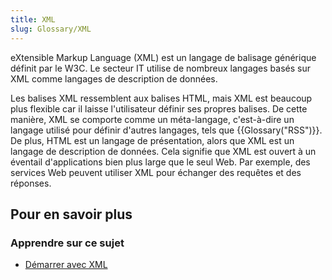 ```yaml
---
title: XML
slug: Glossary/XML
---
```


eXtensible Markup Language (XML) est un langage de balisage générique définit par le W3C. Le secteur IT utilise de nombreux langages basés sur XML comme langages de description de données.

Les balises XML ressemblent aux balises HTML, mais XML est beaucoup plus flexible car il laisse l'utilisateur définir ses propres balises. De cette manière, XML se comporte comme un méta-langage, c'est-à-dire un langage utilisé pour définir d'autres langages, tels que {{Glossary("RSS")}}. De plus, HTML est un langage de présentation, alors que XML est un langage de description de données. Cela signifie que XML est ouvert à un éventail d'applications bien plus large que le seul Web. Par exemple, des services Web peuvent utiliser XML pour échanger des requêtes et des réponses.

## Pour en savoir plus

### Apprendre sur ce sujet

- [Démarrer avec XML](/fr/docs/Introduction_à_XML)
